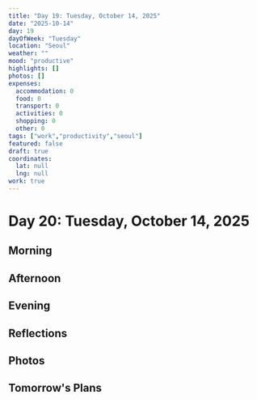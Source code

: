 ```yaml
---
title: "Day 19: Tuesday, October 14, 2025"
date: "2025-10-14"
day: 19
dayOfWeek: "Tuesday"
location: "Seoul"
weather: ""
mood: "productive"
highlights: []
photos: []
expenses:
  accommodation: 0
  food: 0
  transport: 0
  activities: 0
  shopping: 0
  other: 0
tags: ["work","productivity","seoul"]
featured: false
draft: true
coordinates:
  lat: null
  lng: null
work: true
---
```

# Day 20: Tuesday, October 14, 2025

## Morning

## Afternoon

## Evening

## Reflections

## Photos

## Tomorrow's Plans

